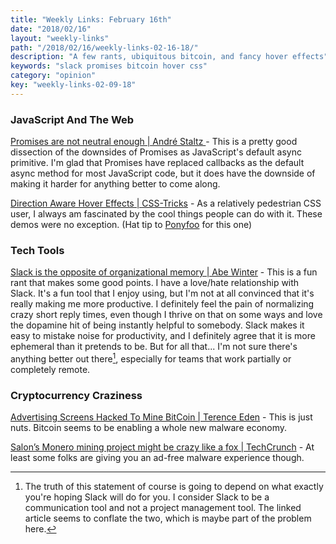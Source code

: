 ```yaml
---
title: "Weekly Links: February 16th"
date: "2018/02/16"
layout: "weekly-links"
path: "/2018/02/16/weekly-links-02-16-18/"
description: "A few rants, ubiquitous bitcoin, and fancy hover effects"
keywords: "slack promises bitcoin hover css"
category: "opinion"
key: "weekly-links-02-09-18"
---
```



### JavaScript And The Web

[Promises are not neutral enough | André Staltz  ](https://staltz.com/promises-are-not-neutral-enough.html) - This is a pretty good dissection of the downsides of Promises as JavaScript's default async primitive.  I'm glad that Promises have replaced callbacks as the default async method for most JavaScript code, but it does have the downside of making it harder for anything better to come along.  


[Direction Aware Hover Effects | CSS-Tricks](https://css-tricks.com/direction-aware-hover-effects/) - As a relatively pedestrian CSS user, I always am fascinated by the cool things people can do with it.  These demos were no exception.  (Hat tip to [Ponyfoo](https://ponyfoo.com/weekly) for this one)


### Tech Tools

[Slack is the opposite of organizational memory | Abe Winter](https://abe-winter.github.io/plea's/help/2018/02/11/slack.html) - This is a fun rant that makes some good points.  I have a love/hate relationship with Slack.  It's a fun tool that I enjoy using, but I'm not at all convinced that it's really making me more productive. I definitely feel the pain of normalizing crazy short reply times, even though I thrive on that on some ways and love the dopamine hit of being instantly helpful to somebody.  Slack makes it easy to mistake noise for productivity, and I definitely agree that it is more ephemeral than it pretends to be.  But for all that... I'm not sure there's anything better out there[^1], especially for teams that work partially or completely remote.


### Cryptocurrency Craziness

[Advertising Screens Hacked To Mine BitCoin | Terence Eden](https://shkspr.mobi/blog/2018/02/advertising-screens-hacked-to-mine-bitcoin/) - This is just nuts.  Bitcoin seems to be enabling a whole new malware economy.  

[Salon’s Monero mining project might be crazy like a fox | TechCrunch](https://techcrunch.com/2018/02/13/salon-coinhive-cryptocurrency-mining/) - At least some folks are giving you an ad-free malware experience though.


[^1]: The truth of this statement of course is going to depend on what exactly you're hoping Slack will do for you.  I consider Slack to be a communication tool and not a project management tool.  The linked article seems to conflate the two, which is maybe part of the problem here.
